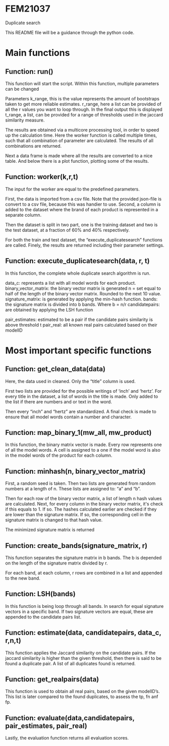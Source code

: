 # FEM21037
Duplicate search

This README file will be a guidance through the python code.
# Main functions
## Function: run()
This function will start the script.
Within this function, multiple parameters can be changed

Parameters
k_range, this is the value represents the amount of bootstraps taken to get more reliable estimates.
r_range, here a list can be provided of all the r values you want to loop through. In the final output this is displayed
t_range, a list, can be provided for a range of thresholds used in the jaccard similarity measure.

The results are obtained via a multicore processing tool, in order to speed up the calculation time. Here the worker function is called multiple times, such that all combination of parameter are calculated. The results of all combinations are returned.

Next a data frame is made where all the results are converted to a nice table.
And below there is a plot function, plotting some of the results.

## Function: worker(k,r,t)
The input for the worker are equal to the predefined parameters.

First, the data is imported from a csv file. Note that the provided json-file is convert to a csv file, because this was handier to use.
Second, a column is added to the dataset where the brand of each product is represented in a separate column. 

Then the dataset is split in two part, one is the training dataset and two is the test dataset, at a fraction of 60% and 40% respectively.

For both the train and test dataset, the “execute_duplicatesearch” functions are called.
Finely, the results are returned including their parameter settings.

## Function: execute_duplicatesearch(data, r, t)
In this function, the complete whole duplicate search algorithm is run.

data_c: represents a list with all model words for each product.
binary_vector_matrix: the binary vector matrix is generated
n = set equal to half of the length of the binary vector matrix. Rounded to the next 10 value.
signature_matrix: is generated by applying the min-hash function.
bands: the signature matrix is divided into b bands. Where b = n/r
candidatepairs: are obtained by applying the LSH function

pair_estimates: estimated to be a pair if the candidate pairs similarity is above threshold t
pair_real: all known real pairs calculated based on their modelID

# Most important specific functions
## Function: get_clean_data(data)
Here, the data used in cleaned.
Only the “title” column is used.

First two lists are provided for the possible writings of ‘inch’ and ‘hertz’. 
For every title in the dataset, a list of words in the title is made. Only added to the list if there are numbers and or text in the word.

Then every “inch” and “hertz” are standardized. A final check is made to ensure that all model words contain a number and character.

## Function: map_binary_1(mw_all, mw_product)
In this function, the binary matrix vector is made.
Every row represents one of all the model words.
A cell is assigned to a one if the model word is also in the model words of the product for each column.

## Function: minhash(n, binary_vector_matrix)   
First, a random seed is taken.
Then two lists are generated from random numbers at a length of n. These lists are assigned to: “a” and “b”.

Then for each row of the binary vector matrix, a list of length n hash values are calculated.
Next, for every column in the binary vector matrix, it's check if this equals to 1.  If so. The hashes calculated earlier are checked if they are lower than the signature matrix. If so, the corresponding cell in the signature matrix is changed to that hash value.

The minimized signature matrix is returned

## Function: create_bands(signature_matrix, r)
This function separates the signature matrix in b bands. The b is depended on the length of the signature matrix divided by r.

For each band, at each column, r rows are combined in a list and appended to the new band.

## Function: LSH(bands)
In this function is being loop through all bands. In search for equal signature vectors in a specific band. If two signature vectors are equal, these are appended to the candidate pairs list.

## Function: estimate(data, candidatepairs, data_c, r,n,t)    
This function applies the Jaccard similarity on the candidate pairs. If the jaccard similarity is higher than the given threshold, then there is said to be found a duplicate pair. A list of all duplicates found is returned. 

## Function: get_realpairs(data)
This function is used to obtain all real pairs, based on the given modelID’s. This list is later compared to the found duplicates, to assess the tp, fn anf fp.

## Function: evaluate(data,candidatepairs, pair_estimates, pair_real)
Lastly, the evaluation function returns all evaluation scores. 
